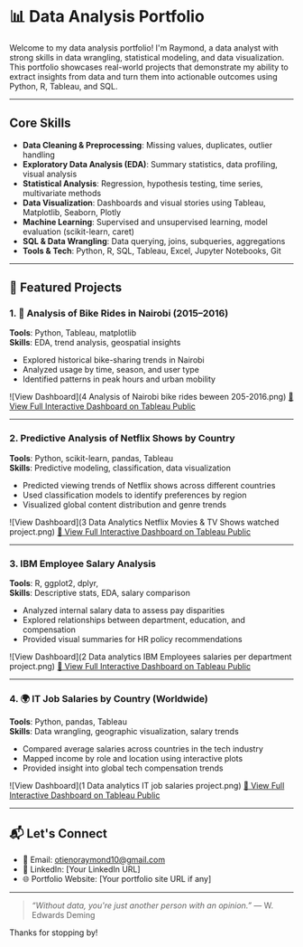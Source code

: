 # 📊 Data Analysis Portfolio

Welcome to my data analysis portfolio! I'm Raymond, a data analyst with strong skills in data wrangling, statistical modeling, and data visualization. This portfolio showcases real-world projects that demonstrate my ability to extract insights from data and turn them into actionable outcomes using Python, R, Tableau, and SQL.

---

## Core Skills

- **Data Cleaning & Preprocessing**: Missing values, duplicates, outlier handling
- **Exploratory Data Analysis (EDA)**: Summary statistics, data profiling, visual analysis
- **Statistical Analysis**: Regression, hypothesis testing, time series, multivariate methods
- **Data Visualization**: Dashboards and visual stories using Tableau, Matplotlib, Seaborn, Plotly
- **Machine Learning**: Supervised and unsupervised learning, model evaluation (scikit-learn, caret)
- **SQL & Data Wrangling**: Data querying, joins, subqueries, aggregations
- **Tools & Tech**: Python, R, SQL, Tableau, Excel, Jupyter Notebooks, Git

---

## 📂 Featured Projects

### 1. 🚴 **Analysis of Bike Rides in Nairobi (2015–2016)**
**Tools**: Python, Tableau, matplotlib  
**Skills**: EDA, trend analysis, geospatial insights  
- Explored historical bike-sharing trends in Nairobi  
- Analyzed usage by time, season, and user type  
- Identified patterns in peak hours and urban mobility

![View Dashboard](4 Analysis of Nairobi bike rides beween 205-2016.png) 
[🔗 View Full Interactive Dashboard on Tableau Public](https://public.tableau.com/app/profile/ray.otieno/viz/NairobiBikeRidesProject/Dashboard1?publish=yes)

---

### 2. **Predictive Analysis of Netflix Shows by Country**
**Tools**: Python, scikit-learn, pandas, Tableau  
**Skills**: Predictive modeling, classification, data visualization  
- Predicted viewing trends of Netflix shows across different countries  
- Used classification models to identify preferences by region  
- Visualized global content distribution and genre trends

![View Dashboard](3 Data Analytics Netflix Movies & TV Shows watched project.png)
[🔗 View Full Interactive Dashboard on Tableau Public](#)

---

### 3. **IBM Employee Salary Analysis**
**Tools**: R, ggplot2, dplyr,   
**Skills**: Descriptive stats, EDA, salary comparison  
- Analyzed internal salary data to assess pay disparities  
- Explored relationships between department, education, and compensation  
- Provided visual summaries for HR policy recommendations

![View Dashboard](2 Data analytics IBM Employees salaries per department project.png)
[🔗 View Full Interactive Dashboard on Tableau Public](#)

---

### 4. 🌍 **IT Job Salaries by Country (Worldwide)**
**Tools**: Python, pandas, Tableau  
**Skills**: Data wrangling, geographic visualization, salary trends  
- Compared average salaries across countries in the tech industry  
- Mapped income by role and location using interactive plots  
- Provided insight into global tech compensation trends

![View Dashboard](1 Data analytics IT job salaries project.png)
[🔗 View Full Interactive Dashboard on Tableau Public](#)

---

## 📬 Let's Connect

- 📧 Email: otienoraymond10@gmail.com  
- 💼 LinkedIn: [Your LinkedIn URL]  
- 🌐 Portfolio Website: [Your portfolio site URL if any]

---

> _“Without data, you're just another person with an opinion.”_ — W. Edwards Deming

Thanks for stopping by!
